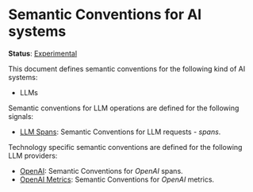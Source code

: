 <!--- Hugo front matter used to generate the website version of this page:
linkTitle: AI
path_base_for_github_subdir:
  from: content/en/docs/specs/semconv/ai/_index.md
  to: database/README.md
--->

# Semantic Conventions for AI systems

**Status**: [Experimental][DocumentStatus]

This document defines semantic conventions for the following kind of AI systems:

* LLMs

Semantic conventions for LLM operations are defined for the following signals:

* [LLM Spans](llm-spans.md): Semantic Conventions for LLM requests - *spans*.

Technology specific semantic conventions are defined for the following LLM providers:

* [OpenAI](openai.md): Semantic Conventions for *OpenAI* spans.
* [OpenAI Metrics](openai-metrics.md): Semantic Conventions for *OpenAI* metrics.

[DocumentStatus]: https://github.com/open-telemetry/opentelemetry-specification/tree/v1.26.0/specification/document-status.md